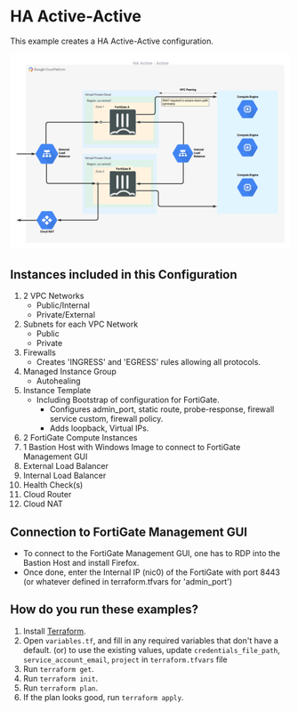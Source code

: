 # HA Active-Active

This example creates a HA Active-Active configuration.

![Image of HA Active/Active](/GCP/examples/ha-active-active/HA-Active-Active.png)

## Instances included in this Configuration

1. 2 VPC Networks
    - Public/Internal
    - Private/External
1. Subnets for each VPC Network
    - Public
    - Private
1. Firewalls
    - Creates 'INGRESS' and 'EGRESS' rules allowing all protocols.
1. Managed Instance Group
    - Autohealing
1. Instance Template
    - Including Bootstrap of configuration for FortiGate.
        - Configures admin_port, static route, probe-response, firewall service custom, firewall policy.
        - Adds loopback, Virtual IPs.
1. 2 FortiGate Compute Instances
1. 1 Bastion Host with Windows Image to connect to FortiGate Management GUI
1. External Load Balancer
1. Internal Load Balancer
1. Health Check(s)
1. Cloud Router
1. Cloud NAT

## Connection to FortiGate Management GUI
- To connect to the FortiGate Management GUI, one has to RDP into the Bastion Host and install Firefox.
- Once done, enter the Internal IP (nic0) of the FortiGate with port 8443 (or whatever defined in terraform.tfvars for 'admin_port')

## How do you run these examples?

1. Install [Terraform](https://www.terraform.io/).
1. Open `variables.tf`,  and fill in any required variables that don't have a default. (or) to use the existing values, update `credentials_file_path`, `service_account_email`, `project` in `terraform.tfvars` file
1. Run `terraform get`.
1. Run `terraform init`.
1. Run `terraform plan`.
1. If the plan looks good, run `terraform apply`.
